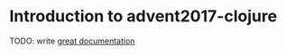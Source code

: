 # Introduction to advent2017-clojure

TODO: write [great documentation](http://jacobian.org/writing/what-to-write/)
